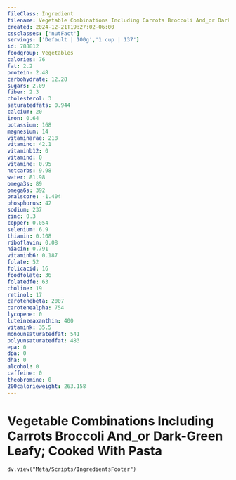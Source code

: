 ```yaml
---
fileClass: Ingredient
filename: Vegetable Combinations Including Carrots Broccoli And_or Dark-Green Leafy; Cooked With Pasta
created: 2024-12-21T19:27:02-06:00
cssclasses: ['nutFact']
servings: ['Default | 100g','1 cup | 137']
id: 788812
foodgroup: Vegetables
calories: 76
fat: 2.2
protein: 2.48
carbohydrate: 12.28
sugars: 2.09
fiber: 2.3
cholesterol: 3
saturatedfats: 0.944
calcium: 20
iron: 0.64
potassium: 168
magnesium: 14
vitaminarae: 218
vitaminc: 42.1
vitaminb12: 0
vitamind: 0
vitamine: 0.95
netcarbs: 9.98
water: 81.98
omega3s: 89
omega6s: 392
pralscore: -1.404
phosphorus: 42
sodium: 237
zinc: 0.3
copper: 0.054
selenium: 6.9
thiamin: 0.108
riboflavin: 0.08
niacin: 0.791
vitaminb6: 0.187
folate: 52
folicacid: 16
foodfolate: 36
folatedfe: 63
choline: 19
retinol: 17
carotenebeta: 2007
carotenealpha: 754
lycopene: 0
luteinzeaxanthin: 400
vitamink: 35.5
monounsaturatedfat: 541
polyunsaturatedfat: 483
epa: 0
dpa: 0
dha: 0
alcohol: 0
caffeine: 0
theobromine: 0
200calorieweight: 263.158
---
```


# Vegetable Combinations Including Carrots Broccoli And_or Dark-Green Leafy; Cooked With Pasta

```dataviewjs
dv.view("Meta/Scripts/IngredientsFooter")
```